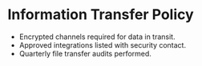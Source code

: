 # Information Transfer Policy
- Encrypted channels required for data in transit.
- Approved integrations listed with security contact.
- Quarterly file transfer audits performed.
